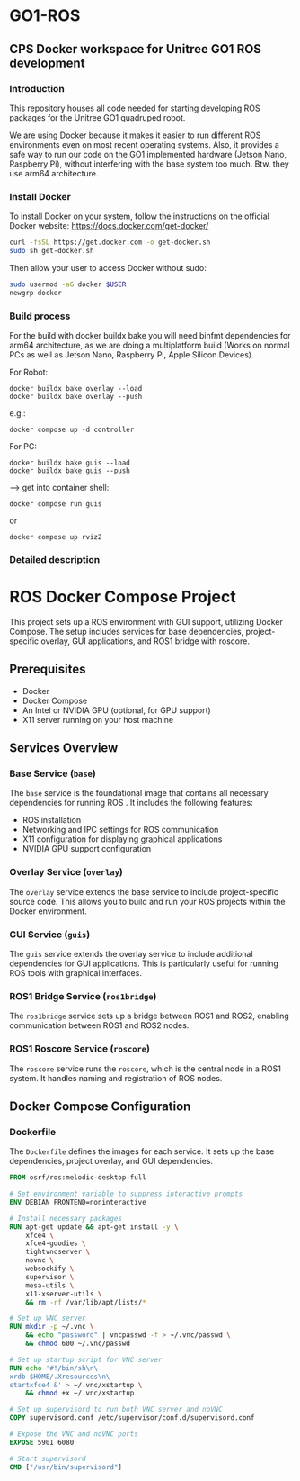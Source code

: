 # GO1-ROS
## CPS Docker workspace for Unitree GO1 ROS development

### Introduction
This repository houses all code needed for starting developing ROS packages for the Unitree GO1 quadruped robot.

We are using Docker because it makes it easier to run different ROS environments even on most recent operating systems. Also, it provides a safe way to run our code on the GO1 implemented hardware (Jetson Nano, Raspberry Pi), without interfering with the base system too much. Btw. they use arm64 architecture.

### Install Docker
To install Docker on your system, follow the instructions on the official Docker website: https://docs.docker.com/get-docker/

```bash
curl -fsSL https://get.docker.com -o get-docker.sh
sudo sh get-docker.sh
```
Then allow your user to access Docker without sudo:
```bash
sudo usermod -aG docker $USER
newgrp docker
```


### Build process
For the build with docker buildx bake you will need binfmt dependencies for arm64 architecture, as we are doing a multiplatform build (Works on normal PCs as well as Jetson Nano, Raspberry Pi, Apple Silicon Devices).

For Robot:
```
docker buildx bake overlay --load
docker buildx bake overlay --push
```
e.g.:
```
docker compose up -d controller
```
For PC:
```
docker buildx bake guis --load
docker buildx bake guis --push
```
--> get into container shell:
```
docker compose run guis
```
or
```
docker compose up rviz2
```


### Detailed description

# ROS  Docker Compose Project

This project sets up a ROS  environment with GUI support, utilizing Docker Compose. The setup includes services for base dependencies, project-specific overlay, GUI applications, and ROS1 bridge with roscore.

## Prerequisites

- Docker
- Docker Compose
- An Intel or NVIDIA GPU (optional, for GPU support)
- X11 server running on your host machine

## Services Overview

### Base Service (`base`)

The `base` service is the foundational image that contains all necessary dependencies for running ROS . It includes the following features:

- ROS  installation
- Networking and IPC settings for ROS communication
- X11 configuration for displaying graphical applications
- NVIDIA GPU support configuration

### Overlay Service (`overlay`)

The `overlay` service extends the base service to include project-specific source code. This allows you to build and run your ROS projects within the Docker environment.

### GUI Service (`guis`)

The `guis` service extends the overlay service to include additional dependencies for GUI applications. This is particularly useful for running ROS tools with graphical interfaces.

### ROS1 Bridge Service (`ros1bridge`)

The `ros1bridge` service sets up a bridge between ROS1 and ROS2, enabling communication between ROS1 and ROS2 nodes.

### ROS1 Roscore Service (`roscore`)

The `roscore` service runs the `roscore`, which is the central node in a ROS1 system. It handles naming and registration of ROS nodes.

## Docker Compose Configuration

### Dockerfile

The `Dockerfile` defines the images for each service. It sets up the base dependencies, project overlay, and GUI dependencies.

```Dockerfile
FROM osrf/ros:melodic-desktop-full

# Set environment variable to suppress interactive prompts
ENV DEBIAN_FRONTEND=noninteractive

# Install necessary packages
RUN apt-get update && apt-get install -y \
    xfce4 \
    xfce4-goodies \
    tightvncserver \
    novnc \
    websockify \
    supervisor \
    mesa-utils \
    x11-xserver-utils \
    && rm -rf /var/lib/apt/lists/*

# Set up VNC server
RUN mkdir -p ~/.vnc \
    && echo "password" | vncpasswd -f > ~/.vnc/passwd \
    && chmod 600 ~/.vnc/passwd

# Set up startup script for VNC server
RUN echo '#!/bin/sh\n\
xrdb $HOME/.Xresources\n\
startxfce4 &' > ~/.vnc/xstartup \
    && chmod +x ~/.vnc/xstartup

# Set up supervisord to run both VNC server and noVNC
COPY supervisord.conf /etc/supervisor/conf.d/supervisord.conf

# Expose the VNC and noVNC ports
EXPOSE 5901 6080

# Start supervisord
CMD ["/usr/bin/supervisord"]
